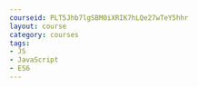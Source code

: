 ```yaml
---
courseid: PLT5Jhb7lgSBM0iXRIK7hLQe27wTeY5hhr
layout: course
category: courses
tags:
- JS 
- JavaScript
- ES6
---
```

